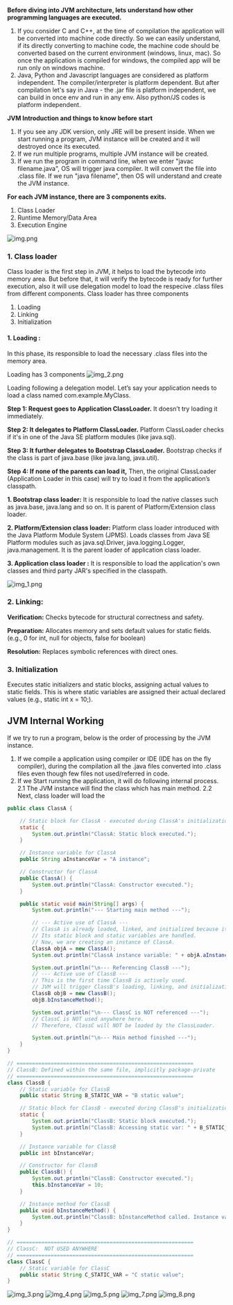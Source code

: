 **Before diving into JVM architecture, lets understand how other programming languages are executed.**
1. If you consider C and C++, at the time of compilation the application will be converted into machine code directly. So we can easily understand, if its directly converting to machine code, the machine code should be converted based on the current environment (windows, linux, mac). So once the application is compiled for windows, the compiled app will be run only on windows machine.
2. Java, Python and Javascript languages are considered as platform independent. The compiler/interpreter is platform dependent. But after compilation let's say in Java - the .jar file is platform independent, we can build in once env and run in any env. Also python/JS codes is platform independent.

**JVM Introduction and things to know before start**
	
1. If you see any JDK version, only JRE will be present inside. When we start running a program, JVM instance will be created and it will destroyed once its executed.
2. If we run multiple programs, multiple JVM instance will be created.
3. If we run the program in command line, when we enter "javac filename.java", OS will trigger java compiler. It will convert the file into .class file. If we run "java filename", then OS will understand and create the JVM instance.

**For each JVM instance, there are 3 components exits.**

1. Class Loader
2. Runtime Memory/Data Area
3. Execution Engine

![img.png](img.png)

### **1. Class loader** 

Class loader is the first step in JVM, it helps to load the bytecode into memory area. But before that, it will verify the bytecode is ready for further execution, also it will use delegation model to load the respecive .class files from different components.
    Class loader has three components

1. Loading
2. Linking
3. Initialization


#### **1. Loading** : 
In this phase, its responsible to load the necessary .class files into the memory area.
   
   Loading has 3 components 
![img_2.png](img_2.png)

Loading following a delegation model. Let’s say your application needs to load a class named com.example.MyClass.

**Step 1: Request goes to Application ClassLoader.**
It doesn’t try loading it immediately.

**Step 2: It delegates to Platform ClassLoader.**
Platform ClassLoader checks if it's in one of the Java SE platform modules (like java.sql).

**Step 3: It further delegates to Bootstrap ClassLoader.**
Bootstrap checks if the class is part of java.base (like java.lang, java.util).

**Step 4: If none of the parents can load it,**
Then, the original ClassLoader (Application Loader in this case) will try to load it from the application’s classpath.

**1. Bootstrap class loader:** It is responsible to load the native classes such as java.base, java.lang and so on. It is parent of Platform/Extension class loader.

**2. Platform/Extension class loader:** Platform class loader introduced with the Java Platform Module System (JPMS). Loads classes from Java SE Platform modules such as java.sql.Driver, java.logging.Logger, java.management. It is the parent loader of application class loader.

**3. Application class loader :** It is responsible to load the application's own classes and third party JAR's specified in the classpath.

![img_1.png](img_1.png)

### 2. Linking:

**Verification:** Checks bytecode for structural correctness and safety.

**Preparation:** 
Allocates memory and sets default values for static fields.(e.g., 0 for int, null for objects, false for boolean)

**Resolution:** Replaces symbolic references with direct ones.

### 3. Initialization
Executes static initializers and static blocks, assigning actual values to static fields.
This is where static variables are assigned their actual declared values (e.g., static int x = 10;).

## JVM Internal Working

If we try to run a program, below is the order of processing by the JVM instance.
1. If we compile a application using compiler or IDE (IDE has on the fly compiler), during the compilation all the .java files converted into .class files even though few files not used/referred in code.
2. If we Start running the application, it will do following internal process.
    2.1 The JVM instance will find the class which has main method.
    2.2 Next, class loader will load the 
```java
public class ClassA {

    // Static block for ClassA - executed during ClassA's initialization
    static {
        System.out.println("ClassA: Static block executed.");
    }

    // Instance variable for ClassA
    public String aInstanceVar = "A instance";

    // Constructor for ClassA
    public ClassA() {
        System.out.println("ClassA: Constructor executed.");
    }

    public static void main(String[] args) {
        System.out.println("--- Starting main method ---");

        // --- Active use of ClassA ---
        // ClassA is already loaded, linked, and initialized because it contains main.
        // Its static block and static variables are handled.
        // Now, we are creating an instance of ClassA.
        ClassA objA = new ClassA();
        System.out.println("ClassA instance variable: " + objA.aInstanceVar);

        System.out.println("\n--- Referencing ClassB ---");
        // --- Active use of ClassB ---
        // This is the first time ClassB is actively used.
        // JVM will trigger ClassB's loading, linking, and initialization.
        ClassB objB = new ClassB();
        objB.bInstanceMethod();

        System.out.println("\n--- ClassC is NOT referenced ---");
        // ClassC is NOT used anywhere here.
        // Therefore, ClassC will NOT be loaded by the ClassLoader.

        System.out.println("\n--- Main method finished ---");
    }
}

// =========================================================
// ClassB: Defined within the same file, implicitly package-private
// =========================================================
class ClassB {
    // Static variable for ClassB
    public static String B_STATIC_VAR = "B static value";

    // Static block for ClassB - executed during ClassB's initialization
    static {
        System.out.println("ClassB: Static block executed.");
        System.out.println("ClassB: Accessing static var: " + B_STATIC_VAR);
    }

    // Instance variable for ClassB
    public int bInstanceVar;

    // Constructor for ClassB
    public ClassB() {
        System.out.println("ClassB: Constructor executed.");
        this.bInstanceVar = 10;
    }

    // Instance method for ClassB
    public void bInstanceMethod() {
        System.out.println("ClassB: bInstanceMethod called. Instance var: " + bInstanceVar);
    }
}

// =========================================================
// ClassC:  NOT USED ANYWHERE
// =========================================================
class ClassC {
    // Static variable for ClassC
    public static String C_STATIC_VAR = "C static value";
}
```

![img_3.png](img_3.png)
![img_4.png](img_4.png)
![img_5.png](img_5.png)
![img_7.png](img_7.png)
![img_8.png](img_8.png)